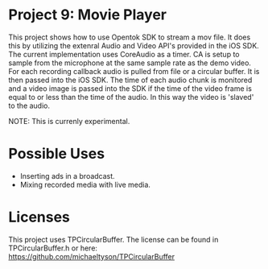 Project 9: Movie Player
==================================

This project shows how to use Opentok SDK to stream a mov file. It does this
by utilizing the extenral Audio and Video API's provided in the iOS SDK. The 
current implementation uses CoreAudio as a timer. CA is setup to sample from 
the microphone at the same sample rate as the demo video. For each recording 
callback audio is pulled from file or a circular buffer. It is then passed 
into the iOS SDK. The time of each audio chunk is monitored and a video image 
is passed into the SDK if the time of the video frame is equal to or less than 
the time of the audio. In this way the video is 'slaved' to the audio. 

NOTE: This is currenly experimental.

Possible Uses
=============

- Inserting ads in a broadcast.
- Mixing recorded media with live media.

Licenses
========

This project uses TPCircularBuffer. The license can be found in TPCircularBuffer.h
or here: https://github.com/michaeltyson/TPCircularBuffer